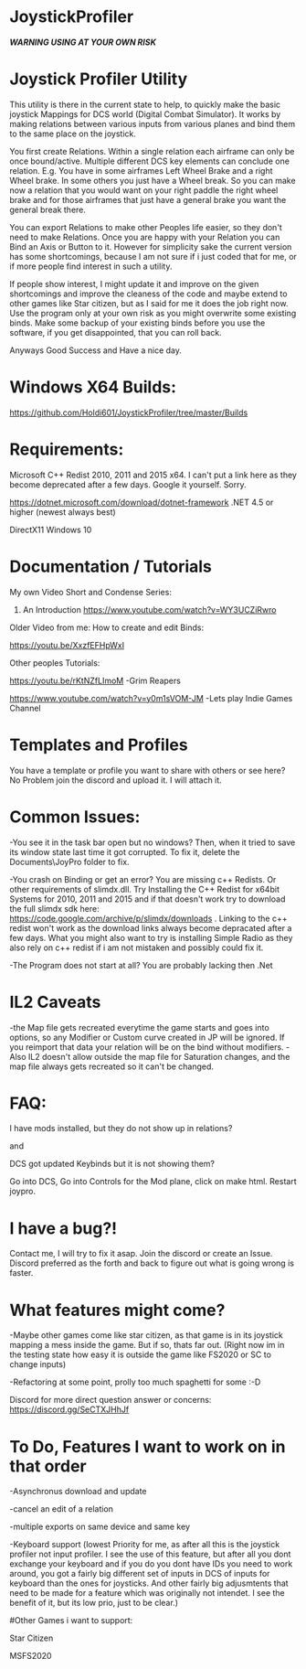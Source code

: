 # JoystickProfiler
***WARNING USING AT YOUR OWN RISK***

# Joystick Profiler Utility

This utility is there in the current state to help, to quickly make the basic joystick Mappings for DCS world (Digital Combat Simulator).
It works by making relations between various inputs from various planes and bind them to the same place on the joystick.

You first create Relations. Within a single relation each airframe can only be once bound/active. Multiple different DCS key elements can conclude one relation. 
E.g. You have in some airframes Left Wheel Brake and a right Wheel brake. In some others you just have a Wheel break. So you can make now a relation that you would want on your
right paddle the right wheel brake and for those airframes that just have a general brake you want the general break there. 

You can export Relations to make other Peoples life easier, so they don't need to make Relations. 
Once you are happy with your Relation you can Bind an Axis or Button to it. 
However for simplicity sake the current version has some shortcomings, because I am not sure if i just coded that for me, or if more people find interest in such a utility.

If people show interest, I might update it and improve on the given shortcomings and improve the cleaness of the code and maybe extend to other games like Star citizen, but as I said for me it does the job right now. 
Use the program only at your own risk as you might overwrite some existing binds. Make some backup of your existing binds before you use the software, if you get disappointed, that you can roll back.

Anyways Good Success and Have a nice day.

# Windows X64 Builds: 

https://github.com/Holdi601/JoystickProfiler/tree/master/Builds 


# Requirements:
Microsoft C++ Redist 2010, 2011 and 2015 x64. I can't put a link here as they become deprecated after a few days. Google it yourself. Sorry.

https://dotnet.microsoft.com/download/dotnet-framework .NET 4.5 or higher (newest always best)

DirectX11
Windows 10

# Documentation / Tutorials

My own Video Short and Condense Series:

1. An Introduction https://www.youtube.com/watch?v=WY3UCZiRwro


Older Video from me: How to create and edit Binds:

https://youtu.be/XxzfEFHpWxI

Other peoples Tutorials:

https://youtu.be/rKtNZfLImoM -Grim Reapers

https://www.youtube.com/watch?v=y0m1sVOM-JM -Lets play Indie Games Channel

# Templates and Profiles

You have a template or profile you want to share with others or see here? No Problem join the discord and upload it. I will attach it. 

# Common Issues:
-You see it in the task bar open but no windows? Then, when it tried to save its window state last time it got corrupted. To fix it, delete the Documents\JoyPro folder to fix.

-You crash on Binding or get an error? You are missing c++ Redists. Or other requirements of slimdx.dll. Try Installing the C++ Redist for x64bit Systems for 2010, 2011 and 2015 and if that doesn't work try to download the full slimdx sdk here: https://code.google.com/archive/p/slimdx/downloads . Linking to the c++ redist won't work as the download links always become depracated after a few days. What you might also want to try is installing Simple Radio as they also rely on c++ redist if i am not mistaken and possibly could fix it.

-The Program does not start at all? You are probably lacking then .Net

# IL2 Caveats
-the Map file gets recreated everytime the game starts and goes into options, so any Modifier or Custom curve created in JP will be ignored. If you reimport that data your relation will be on the bind without modifiers.
-Also IL2 doesn't allow outside the map file for Saturation changes, and the map file always gets recreated so it can't be changed.

# FAQ:
I have mods installed, but they do not show up in relations?

and

DCS got updated Keybinds but it is not showing them?

Go into DCS, Go into Controls for the Mod plane, click on make html. Restart joypro.


# I have a bug?!

Contact me, I will try to fix it asap. Join the discord or create an Issue. Discord preferred as the forth and back to figure out what is going wrong is faster.


# What features might come?

-Maybe other games come like star citizen, as that game is in its joystick mapping a mess inside the game. But if so, thats far out. 
(Right now im in the testing state how easy it is outside the game like  FS2020 or SC to change inputs)

-Refactoring at some point, prolly too much spaghetti for some :-D 


Discord for more direct question answer or concerns: https://discord.gg/SeCTXJHhJf

# To Do, Features I want to work on in that order

-Asynchronus download and update

-cancel an edit of a relation

-multiple exports on same device and same key

-Keyboard support (lowest Priority for me, as after all this is the joystick profiler not input profiler. I see the use of this feature, but after all you dont exchange your keyboard and if you do you dont have IDs you need to work around, you got a fairly big different set of inputs in DCS of inputs for keyboard than the ones for joysticks. And other fairly big adjusmtents that need to be made for a feature which was originally not intendet. I see the benefit of it, but its low prio, just to be clear.)


#Other Games i want to support:

Star Citizen

MSFS2020
